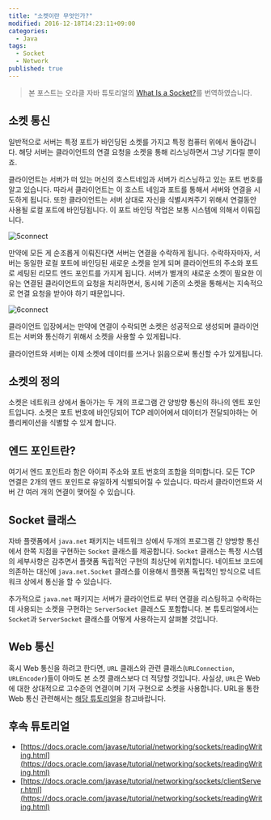 ```yaml
---
title: "소켓이란 무엇인가?"
modified: 2016-12-18T14:23:11+09:00
categories: 
  - Java
tags:
  - Socket
  - Network
published: true
---
```


> 본 포스트는 오라클 자바 튜토리얼의 [What Is a Socket?](https://docs.oracle.com/javase/tutorial/networking/sockets/definition.html)를 번역하였습니다.

## 소켓 통신

일반적으로 서버는 특정 포트가 바인딩된 소켓를 가지고 특정 컴퓨터 위에서 돌아갑니다. 
해당 서버는 클라이언트의 연결 요청을 소켓을 통해 리스닝하면서 그냥 기다릴 뿐이죠.

클라이언트는 서버가 떠 있는 머신의 호스트네임과 서버가 리스닝하고 있는 포트 번호를 알고 있습니다. 
따라서 클라이언트는 이 호스트 네임과 포트를 통해서 서버와 연결을 시도하게 됩니다.
또한 클라이언트는 서버 상대로 자신을 식별시켜주기 위해서 연결동안 사용될 로컬 포트에 바인딩됩니다.
이 포트 바인딩 작업은 보통 시스템에 의해서 이뤄집니다.

![5connect](https://docs.oracle.com/javase/tutorial/figures/networking/5connect.gif)

만약에 모든 게 순조롭게 이뤄진다면 서버는 연결을 수락하게 됩니다.
수락하자마자, 서버는 동일한 로컬 포트에 바인딩된 새로운 소켓을 얻게 되며 클라이언트의 주소와 포트로 세팅된 리모트 엔드 포인트를 가지게 됩니다.
서버가 별개의 새로운 소켓이 필요한 이유는 연결된 클라이언트의 요청을 처리하면서, 동시에 기존의 소켓을 통해서는 지속적으로 연결 요청을 받아야 하기 때문입니다.

![6connect](https://docs.oracle.com/javase/tutorial/figures/networking/6connect.gif)

클라이언트 입장에서는 만약에 연결이 수락되면 소켓은 성공적으로 생성되며 클라이언트는 서버와 통신하기 위해서 소켓을 사용할 수 있게됩니다.

클라이언트와 서버는 이제 소켓에 데이터를 쓰거나 읽음으로써 통신할 수가 있게됩니다.

## 소켓의 정의

소켓은 네트워크 상에서 돌아가는 두 개의 프로그램 간 양방향 통신의 하나의 엔트 포인트입니다.
소켓은 포트 번호에 바인딩되어 TCP 레이어에서 데이터가 전달되야하는 어플리케이션을 식별할 수 있게 합니다.


## 엔드 포인트란?

여기서 엔드 포인트라 함은 아이피 주소와 포트 번호의 조합을 의미합니다.
모든 TCP 연결은 2개의 앤드 포인트로 유일하게 식별되어질 수 있습니다.
따라서 클라이언트와 서버 간 여러 개의 연결이 맺어질 수 있습니다.

## Socket 클래스

자바 플랫폼에서 `java.net` 패키지는 네트워크 상에서 두개의 프로그램 간 양방향 통신에서 한쪽 지점을 구현하는 `Socket` 클래스를 제공합니다.
`Socket` 클래스는 특정 시스템의 세부사항은 감추면서 플랫폼 독립적인 구현의 최상단에 위치합니다.
네이트브 코드에 의존하는 대신에 `java.net.Socket` 클래스를 이용해서 플랫폼 독립적인 방식으로 네트워크 상에서 통신을 할 수 있습니다.

추가적으로 `java.net` 패키지는 서버가 클라이언트로 부터 연결을 리스팅하고 수락하는데 사용되는 소켓을 구현하는 `ServerSocket` 클래스도 포함합니다. 본 튜토리얼에서는 `Socket`과 `ServerSocket` 클래스를 어떻게 사용하는지 살펴볼 것입니다.

## Web 통신

혹시 Web 통신을 하려고 한다면, `URL` 클래스와 관련 클래스(`URLConnection`, `URLEncoder`)들이 아마도 본 소켓 클래스보다 더 적당할 것입니다. 사실상, `URL`은 Web에 대한 상대적으로 고수준의 연결이며 기저 구현으로 소켓을 사용합니다.
URL을 통한 Web 통신 관련해서는 [해당 튜토리얼](https://docs.oracle.com/javase/tutorial/networking/urls/index.html)을 참고바랍니다.

## 후속 튜토리얼

- [https://docs.oracle.com/javase/tutorial/networking/sockets/readingWriting.html](https://docs.oracle.com/javase/tutorial/networking/sockets/readingWriting.html)
- [https://docs.oracle.com/javase/tutorial/networking/sockets/clientServer.html](https://docs.oracle.com/javase/tutorial/networking/sockets/readingWriting.html)
